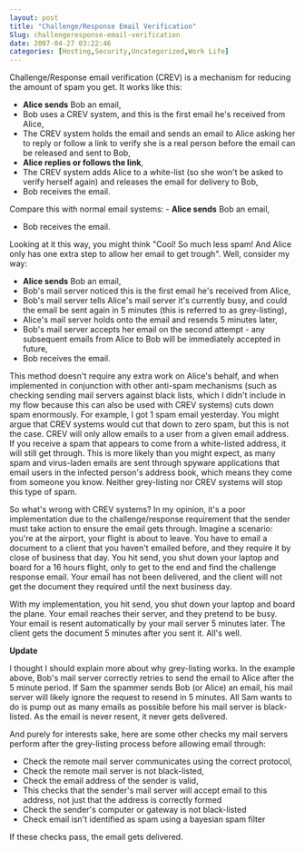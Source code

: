 ```yaml
---
layout: post
title: "Challenge/Response Email Verification"
Slug: challengeresponse-email-verification
date: 2007-04-27 03:22:46
categories: [Hosting,Security,Uncategorized,Work Life]
---
```

Challenge/Response email verification (CREV) is a mechanism for reducing the amount of spam you get. It works like this:

- **Alice sends** Bob an email,
- Bob uses a CREV system, and this is the first email he's received from Alice,
- The CREV system holds the email and sends an email to Alice asking her to reply or follow a link to verify she is a real person before the email can be released and sent to Bob,
- **Alice replies or follows the link**,
- The CREV system adds Alice to a white-list (so she won't be asked to verify herself again) and releases the email for delivery to Bob,
- Bob receives the email.

Compare this with normal email systems: - **Alice sends** Bob an email,
- Bob receives the email.

Looking at it this way, you might think "Cool! So much less spam! And Alice only has one extra step to allow her email to get trough". Well, consider my way:

- **Alice sends** Bob an email,
- Bob's mail server noticed this is the first email he's received from Alice,
- Bob's mail server tells Alice's mail server it's currently busy, and could the email be sent again in 5 minutes (this is referred to as grey-listing),
- Alice's mail server holds onto the email and resends 5 minutes later,
- Bob's mail server accepts her email on the second attempt - any subsequent emails from Alice to Bob will be immediately accepted in future,
- Bob receives the email.

This method doesn't require any extra work on Alice's behalf, and when implemented in conjunction with other anti-spam mechanisms (such as checking sending mail servers against black lists, which I didn't include in my flow because this can also be used with CREV systems) cuts down spam enormously. For example, I got 1 spam email yesterday. You might argue that CREV systems would cut that down to zero spam, but this is not the case. CREV will only allow emails to a user from a given email address. If you receive a spam that appears to come from a white-listed address, it will still get through. This is more likely than you might expect, as many spam and virus-laden emails are sent through spyware applications that email users in the infected person's address book, which means they come from someone you know. Neither grey-listing nor CREV systems will stop this type of spam.

So what's wrong with CREV systems? In my opinion, it's a poor implementation due to the challenge/response requirement that the sender must take action to ensure the email gets through. Imagine a scenario: you're at the airport, your flight is about to leave. You have to email a document to a client that you haven't emailed before, and they require it by close of business that day. You hit send, you shut down your laptop and board for a 16 hours flight, only to get to the end and find the challenge response email. Your email has not been delivered, and the client will not get the document they required until the next business day.

With my implementation, you hit send, you shut down your laptop and board the plane. Your email reaches their server, and they pretend to be busy. Your email is resent automatically by your mail server 5 minutes later. The client gets the document 5 minutes after you sent it. All's well.

**Update**

I thought I should explain more about why grey-listing works. In the example above, Bob's mail server correctly retries to send the email to Alice after the 5 minute period. If Sam the spammer sends Bob (or Alice) an email, his mail server will likely ignore the request to resend in 5 minutes. All Sam wants to do is pump out as many emails as possible before his mail server is black-listed. As the email is never resent, it never gets delivered.

And purely for interests sake, here are some other checks my mail servers perform after the grey-listing process before allowing email through:

- Check the remote mail server communicates using the correct protocol,
- Check the remote mail server is not black-listed,
- Check the email address of the sender is valid,
- This checks that the sender's mail server will accept email to this address, not just that the address is correctly formed
- Check the sender's computer or gateway is not black-listed
- Check email isn't identified as spam using a bayesian spam filter

If these checks pass, the email gets delivered.
